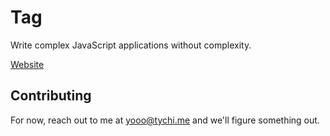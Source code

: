 # Tag

Write complex JavaScript applications without complexity.

[Website](https://thelanding.page/tag)

## Contributing

For now, reach out to me at yooo@tychi.me and we'll figure something out.
